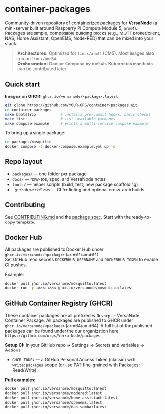 # container-packages

Community-driven repository of containerized packages for **VersaNode** (a mini-server built around Raspberry Pi Compute Module 5, `arm64`).  
Packages are simple, composable building blocks (e.g., MQTT broker/client, NAS, Home Assistant, OpenEMS, Node-RED) that can be mixed into your stack.

> **Architectures:** Optimized for `linux/arm64` (CM5). Most images also run on `linux/amd64`.  
> **Orchestration:** Docker Compose by default. Kubernetes manifests can be contributed later.

## Quick start

**Images on GHCR:** `ghcr.io/versanode/<package>:latest`

```bash
git clone https://github.com/YOUR-ORG/container-packages.git
cd container-packages
make bootstrap           # installs pre-commit hooks, basic checks
make list                # list available packages
make compose-example     # prints a multi-service compose example
```

To bring up a single package:

```bash
cd packages/mosquitto
docker compose -f docker-compose.example.yml up -d
```

## Repo layout

- `packages/` — one folder per package
- `docs/` — how-tos, spec, and VersaNode notes
- `tools/` — helper scripts (build, test, new package scaffolding)
- `.github/workflows` — CI for linting and optional cross-arch builds

## Contributing

See [CONTRIBUTING.md](CONTRIBUTING.md) and the [package spec](docs/package-spec.md).
Start with the ready-to-copy [template](packages/template).


## Docker Hub

All packages are published to Docker Hub under `ghcr.io/versanode/<package>` (arm64/amd64).  
Set GitHub repo secrets `DOCKERHUB_USERNAME` and `DOCKERHUB_TOKEN` to enable CI pushes.

Example:
```bash
docker pull ghcr.io/versanode/mosquitto:latest
docker run -p 1883:1883 ghcr.io/versanode/mosquitto:latest
```


## GitHub Container Registry (GHCR)
These container packages are all prefixed with `vncp-` - VersaNode Container Package.
All packages are published to GHCR under `ghcr.io/versanode/<package>` (arm64/amd64). A full list of the published packages can 
be found under the our organization here `https://github.com/orgs/Versa-Node/packages`

**Setup CI:** In your GitHub repo → Settings → Secrets and variables → Actions
- `GHCR_TOKEN` — a GitHub Personal Access Token (classic) with `write:packages` scope (or use PAT fine-grained with Packages: Read/Write).

**Pull examples:**
```bash
docker pull ghcr.io/versanode/mosquitto:latest
docker pull ghcr.io/versanode/nodered:latest
docker pull ghcr.io/versanode/home-assistant:latest
docker pull ghcr.io/versanode/openems:latest
docker pull ghcr.io/versanode/nas-samba:latest
```
